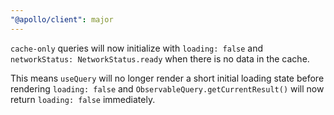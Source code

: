 ```yaml
---
"@apollo/client": major
---
```


`cache-only` queries will now initialize with `loading: false` and `networkStatus: NetworkStatus.ready` when there is no data in the cache.

This means `useQuery` will no longer render a short initial loading state before rendering `loading: false` and `ObservableQuery.getCurrentResult()` will now return `loading: false` immediately.
